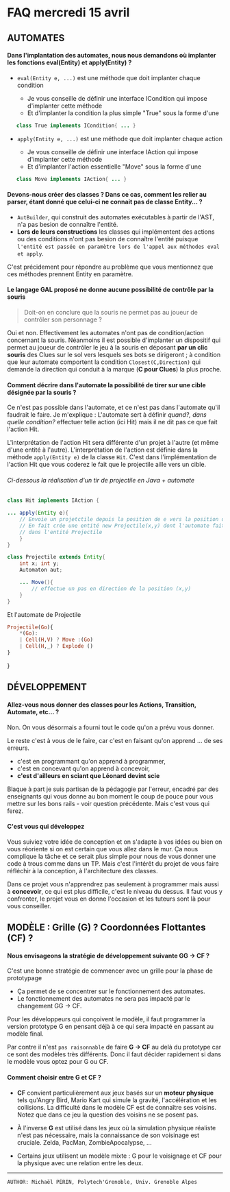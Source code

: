 # FAQ mercredi 15 avril

## AUTOMATES

####  Dans l'implantation des automates, nous nous demandons où implanter les fonctions eval(Entity) et apply(Entity) ?

- `eval(Entity e, ...)` est une méthode que doit implanter chaque condition

  + Je vous conseille de définir une interface ICondition qui impose d'implanter cette méthode
  + Et d'implanter la condition la plus simple "True" sous la forme d'une
 ```java
    class True implements ICondition{ ... }
```

- `apply(Entity e, ...)` est une méthode que doit implanter chaque action

  + Je vous conseille de définir une interface IAction qui impose d'implanter cette méthode
  + Et d'implanter l'action essentielle "Move" sous la forme d'une
 ```java
    class Move implements IAction{ ... }
```

#### Devons-nous créer des classes ? Dans ce cas, comment les relier au parser, étant donné que celui-ci ne connait pas de classe Entity... ?

- `AutBuilder`, qui construit des automates exécutables à partir de l'AST, n'a pas besion de connaître l'entité.
- **Lors de leurs constructions** les classes qui implémentent des actions ou des conditions n'ont pas besion de connaître
l'entité puisque `l'entité est passée en paramètre lors de l'appel aux méthodes eval et apply`.

C'est précidement pour répondre au problème que vous mentionnez que ces méthodes prennent Entity en paramètre.

#### Le langage GAL proposé ne donne aucune possibilité de contrôle par la souris

<BLOCKQUOTE>
Doit-on en conclure que la souris ne permet pas au joueur de contrôler son personnage ?
</BLOCKQUOTE>

Oui et non. Effectivement les automates n'ont pas de condition/action concernant la souris.
Néanmoins il est possible d'implanter un dispositif qui permet au joueur de contrôler le jeu à la souris
en déposant **par un clic souris** des Clues sur le sol vers lesquels ses bots se dirigeront ;
à condition que leur automate comportent la condition `Closest(C,Direction)` qui demande la direction qui
conduit à la marque (**C pour Clues**) la plus proche.


#### Comment décrire dans l'automate la possibilité de tirer sur une cible désignée par la souris ?

Ce n'est pas possible dans l'automate, et ce n'est pas dans l'automate qu'il faudrait le faire. Je m'explique :
L'automate sert à définir *quand?, dans quelle condition?* effectuer telle action (ici Hit) mais il ne dit pas
ce que fait l'action Hit.

L'interprétation de l'action Hit sera différente d'un projet à l'autre (et même d'une entité à l'autre).
L'interprétation de l'action est définie dans la méthode `apply(Entity e)` de la classe `Hit`.
C'est dans l'implémentation de l'action Hit que vous coderez le fait que le projectile aille vers un cible.

###### Ci-dessous la réalisation d'un tir de projectile en Java + automate

```java
class Hit implements IAction {

... apply(Entity e){
    // Envoie un projetctile depuis la position de e vers la position désignée par la souris
    // En fait crée une entité new Projectile(x,y) dont l'automate fait des Move qui sont interprétés
    // dans l'entité Projectile
    }
}

class Projectile extends Entity{
    int x; int y;
    Automaton aut;

    ... Move(){
        // effectue un pas en direction de la position (x,y)
    }
}
```
Et l'automate de Projectile
```haskell
Projectile(Go){
    *(Go):
    | Cell(H,V) ? Move :(Go)
    | Cell(H,_) ? Explode ()
}
```
}


## DÉVELOPPEMENT

#### Allez-vous nous donner des classes pour les Actions, Transition, Automate, etc... ?

Non. On vous désormais a fourni tout le code qu'on a prévu vous donner.

Le reste c'est à vous de le faire, car c'est en faisant qu'on apprend ... de ses erreurs.
- c'est en programmant qu'on apprend à programmer,
- c'est en concevant qu'on apprend à concevoir,
- **c'est d'ailleurs en sciant que Léonard devint scie**

Blaque à part je suis partisan de la pédagogie par l'erreur, encadré par des enseignants qui vous donne au bon moment le coup de pouce pour vous mettre sur les bons rails - voir question précédente. Mais c'est vous qui ferez.

#### C'est vous qui développez

Vous suiviez votre idée de conception et on s'adapte à vos idées ou bien on vous réoriente si on est certain que vous allez dans le mur. Ça nous complique la tâche et ce serait plus simple pour nous de vous donner une code à trous comme dans un TP. Mais c'est l'intérêt du projet de vous faire réfléchir à la conception, à l'architecture des classes.

Dans ce projet vous n'apprendrez pas seulement à programmer mais aussi à **concevoir**, ce qui est plus difficile, c'est le niveau du dessus. Il faut vous y confronter, le projet vous en donne l'occasion et les tuteurs sont là pour vous conseiller.



## MODÈLE : Grille (G) ? Coordonnées Flottantes (CF) ?

#### Nous envisageons la stratégie de développement suivante GG -> CF ?

C'est une bonne stratégie de commencer avec un grille pour la phase de prototypage
- Ça permet de se concentrer sur le fonctionnement des automates.
- Le fonctionnement des automates ne sera pas impacté par le changement GG -> CF.

Pour les développeurs qui conçoivent le modèle, il faut programmer la version prototype G en pensant déjà
à ce qui sera impacté en passant au modèle final.

Par contre il n'est `pas raisonnable` de faire **G -> CF** au delà du prototype car ce sont des modèles très différents.
Donc il faut décider rapidement si dans le modèle vous optez pour G ou CF.


#### Comment choisir entre G et CF ?

- **CF** convient particulièrement aux jeux basés sur un **moteur physique** tels qu'Angry Bird, Mario Kart qui simule la gravité, l'accélération et les collisions.
La difficulté dans le modèle CF est de connaître ses voisins.
Notez que dans ce jeu la question des voisins ne se posent pas.

- À l'inverse **G** est utilisé dans les jeux où la simulation physique réaliste n'est pas nécessaire, mais la connaissance de son voisinage est cruciale.
  Zelda, PacMan, ZombieApocalypse, ...

- Certains jeux utilisent un modèle mixte : G pour le voisignage et CF pour la physique avec une relation entre les deux.


---
    AUTHOR: Michaël PÉRIN, Polytech'Grenoble, Univ. Grenoble Alpes
  
